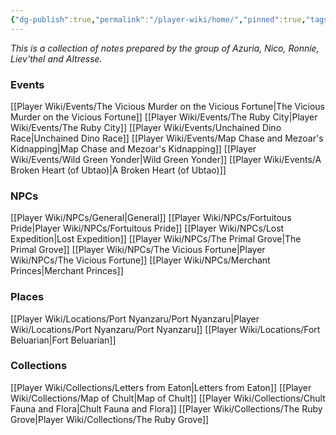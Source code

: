 ```yaml
---
{"dg-publish":true,"permalink":"/player-wiki/home/","pinned":true,"tags":["gardenEntry"],"noteIcon":""}
---
```


*This is a collection of notes prepared by the group of Azuria, Nico, Ronnie, Liev'thel and Altresse.*


### Events
[[Player Wiki/Events/The Vicious Murder on the Vicious Fortune\|The Vicious Murder on the Vicious Fortune]]
[[Player Wiki/Events/The Ruby City\|Player Wiki/Events/The Ruby City]]
[[Player Wiki/Events/Unchained Dino Race\|Unchained Dino Race]]
[[Player Wiki/Events/Map Chase and Mezoar's Kidnapping\|Map Chase and Mezoar's Kidnapping]]
[[Player Wiki/Events/Wild Green Yonder\|Wild Green Yonder]]
[[Player Wiki/Events/A Broken Heart (of Ubtao)\|A Broken Heart (of Ubtao)]]

### NPCs
[[Player Wiki/NPCs/General\|General]]
[[Player Wiki/NPCs/Fortuitous Pride\|Player Wiki/NPCs/Fortuitous Pride]]
[[Player Wiki/NPCs/Lost Expedition\|Lost Expedition]]
[[Player Wiki/NPCs/The Primal Grove\|The Primal Grove]]
[[Player Wiki/NPCs/The Vicious Fortune\|Player Wiki/NPCs/The Vicious Fortune]]
[[Player Wiki/NPCs/Merchant Princes\|Merchant Princes]]

### Places
[[Player Wiki/Locations/Port Nyanzaru/Port Nyanzaru\|Player Wiki/Locations/Port Nyanzaru/Port Nyanzaru]]
[[Player Wiki/Locations/Fort Beluarian\|Fort Beluarian]]

### Collections
[[Player Wiki/Collections/Letters from Eaton\|Letters from Eaton]]
[[Player Wiki/Collections/Map of Chult\|Map of Chult]]
[[Player Wiki/Collections/Chult Fauna and Flora\|Chult Fauna and Flora]]
[[Player Wiki/Collections/The Ruby Grove\|Player Wiki/Collections/The Ruby Grove]]


